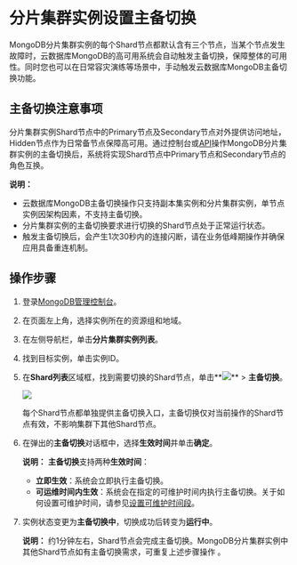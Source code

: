 # 分片集群实例设置主备切换

MongoDB分片集群实例的每个Shard节点都默认含有三个节点，当某个节点发生故障时，云数据库MongoDB的高可用系统会自动触发主备切换，保障整体的可用性。同时您也可以在日常容灾演练等场景中，手动触发云数据库MongoDB主备切换功能。

## 主备切换注意事项

分片集群实例Shard节点中的Primary节点及Secondary节点对外提供访问地址，Hidden节点作为日常备节点保障高可用。通过控制台或[API](/intl.zh-CN/API参考/实例管理/SwitchDBInstanceHA.md)操作MongoDB分片集群实例的主备切换后，系统将实现Shard节点中Primary节点和Secondary节点的角色互换。

**说明：**

-   云数据库MongoDB主备切换操作只支持副本集实例和分片集群实例，单节点实例因架构因素，不支持主备切换。
-   分片集群实例的主备切换要求进行切换的Shard节点处于正常运行状态。
-   触发主备切换后，会产生1次30秒内的连接闪断，请在业务低峰期操作并确保应用具备重连机制。

## 操作步骤

1.  登录[MongoDB管理控制台](https://mongodb.console.aliyun.com/)。

2.  在页面左上角，选择实例所在的资源组和地域。

3.  在左侧导航栏，单击**分片集群实例列表**。

4.  找到目标实例，单击实例ID。

5.  在**Shard列表**区域框，找到需要切换的Shard节点，单击**![](https://static-aliyun-doc.oss-accelerate.aliyuncs.com/assets/img/zh-CN/7156819951/p13851.png)** \> **主备切换**。

    ![](https://static-aliyun-doc.oss-accelerate.aliyuncs.com/assets/img/zh-CN/9091715061/p13849.png)

    每个Shard节点都单独提供主备切换入口，主备切换仅对当前操作的Shard节点有效，不影响集群下其他Shard节点。

6.  在弹出的**主备切换**对话框中，选择**生效时间**并单击**确定**。

    **说明：** **主备切换**支持两种**生效时间**：

    -   **立即生效**：系统会立即执行主备切换。
    -   **可运维时间内生效**：系统会在指定的可维护时间内执行主备切换。关于如何设置可维护时间，请参见[设置可维护时间段](/intl.zh-CN/用户指南/实例管理/设置可维护时间段.md)。
7.  实例状态变更为**主备切换中**，切换成功后转变为**运行中**。

    **说明：** 约1分钟左右，Shard节点会完成主备切换。MongoDB分片集群实例中其他Shard节点如有主备切换需求，可重复上述步骤操作 。


